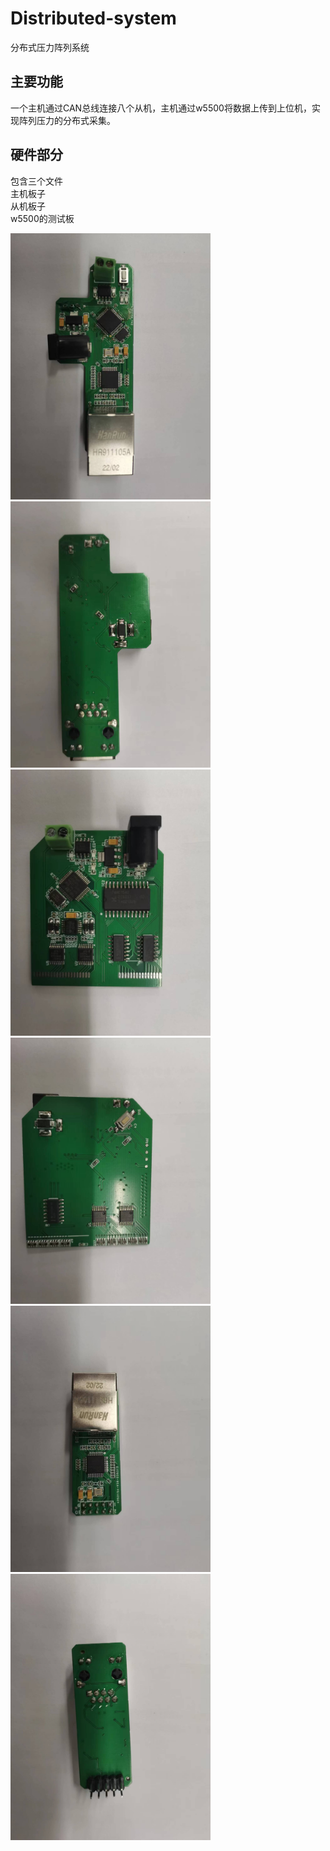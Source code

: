 # Distributed-system
分布式压力阵列系统
## 主要功能
一个主机通过CAN总线连接八个从机，主机通过w5500将数据上传到上位机，实现阵列压力的分布式采集。
## 硬件部分
包含三个文件  
主机板子  
从机板子  
w5500的测试板

<img src="https://github.com/LiangXiaohan506/Distributed-system/blob/main/Images/%E4%B8%BB%E6%9C%BA%E6%AD%A3%E9%9D%A2%E5%9B%BE.jpg" width="320" height="426" alt="主机正面图">


<img src="https://github.com/LiangXiaohan506/Distributed-system/blob/main/Images/%E4%B8%BB%E6%9C%BA%E8%83%8C%E9%9D%A2%E5%9B%BE.jpg" width="320" height="426" alt="主机背面图">


<img src="https://github.com/LiangXiaohan506/Distributed-system/blob/main/Images/%E4%BB%8E%E6%9C%BA%E6%AD%A3%E9%9D%A2%E5%9B%BE.jpg" width="320" height="426" alt="从机正面图">


<img src="https://github.com/LiangXiaohan506/Distributed-system/blob/main/Images/%E4%BB%8E%E6%9C%BA%E8%83%8C%E9%9D%A2%E5%9B%BE.jpg" width="320" height="426" alt="从机背面图">


<img src="https://github.com/LiangXiaohan506/Distributed-system/blob/main/Images/W5500%E6%AD%A3%E9%9D%A2%E5%9B%BE.jpg" width="320" height="426" alt="w5500正面图">

<img src="https://github.com/LiangXiaohan506/Distributed-system/blob/main/Images/W5500%E8%83%8C%E9%9D%A2%E5%9B%BE.jpg" width="320" height="426" alt="w5500背面图">
